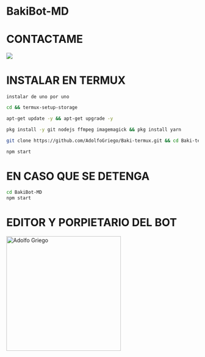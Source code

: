 # BakiBot-MD
# CONTACTAME

<a href="http://wa.me/528451003894" target="blank"><img src="https://img.shields.io/badge/Adolfo-25D366?style=for-the-badge&logo=whatsapp&logoColor=white" /></a>

# INSTALAR EN TERMUX
`instalar de uno por uno`
```sh
cd && termux-setup-storage

apt-get update -y && apt-get upgrade -y

pkg install -y git nodejs ffmpeg imagemagick && pkg install yarn

git clone https://github.com/AdolfoGriego/Baki-termux.git && cd Baki-termux

npm start
```










# EN CASO QUE SE DETENGA
```sh
cd BakiBot-MD
npm start
```

# EDITOR Y PORPIETARIO DEL BOT

<a href="https://github.com/AdolfoGriego"><img src="https://github.com/AdolfoGriego.png" width="300" height="300" alt="Adolfo Griego"/></a>
